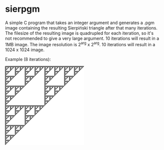 # sierpgm
A simple C program that takes an integer argument and generates a .pgm image containing the resulting Sierpiński triangle after that many iterations. The filesize of the resulting image is quadrupled for each iteration, so it's not recommended to give a very large argument. 10 iterations will result in a 1MB image. The image resolution is 2<sup>arg</sup> x 2<sup>arg</sup>. 10 iterations will result in a 1024 x 1024 image.

Example (8 iterations):

![](example.bmp)
